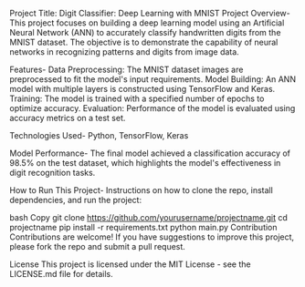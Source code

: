 Project Title: Digit Classifier: Deep Learning with MNIST
Project Overview-
This project focuses on building a deep learning model using an Artificial Neural Network (ANN) to accurately classify handwritten digits from the MNIST dataset. The objective is to demonstrate the capability of neural networks in recognizing patterns and digits from image data.

Features-
Data Preprocessing: The MNIST dataset images are preprocessed to fit the model's input requirements.
Model Building: An ANN model with multiple layers is constructed using TensorFlow and Keras.
Training: The model is trained with a specified number of epochs to optimize accuracy.
Evaluation: Performance of the model is evaluated using accuracy metrics on a test set.

Technologies Used- Python, TensorFlow, Keras

Model Performance-
The final model achieved a classification accuracy of 98.5% on the test dataset, which highlights the model's effectiveness in digit recognition tasks.

How to Run This Project-
Instructions on how to clone the repo, install dependencies, and run the project:

bash
Copy
git clone https://github.com/yourusername/projectname.git
cd projectname
pip install -r requirements.txt
python main.py
Contribution
Contributions are welcome! If you have suggestions to improve this project, please fork the repo and submit a pull request.

License
This project is licensed under the MIT License - see the LICENSE.md file for details.
